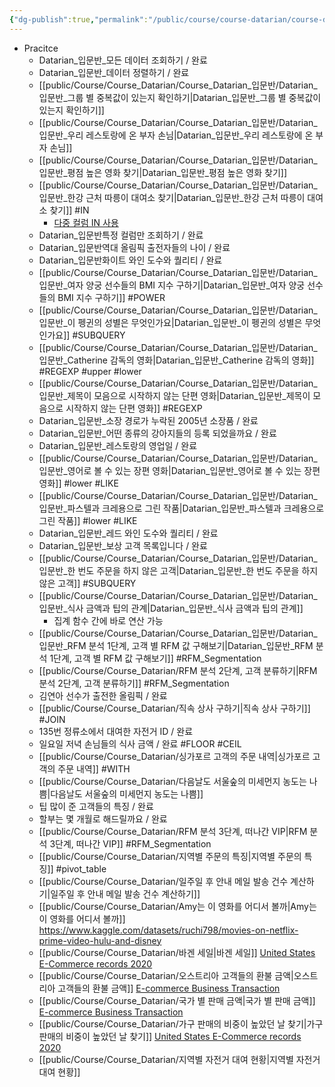 ```yaml
---
{"dg-publish":true,"permalink":"/public/course/course-datarian/course-datarian/datarian-practice/","created":"2025-08-29T15:43:26.939+09:00","updated":"2025-08-29T16:26:43.859+09:00"}
---
```



- Pracitce
	- Datarian_입문반_모든 데이터 조회하기 / 완료
	- Datarian_입문반_데이터 정렬하기 / 완료
	- [[public/Course/Course_Datarian/Course_Datarian_입문반/Datarian_입문반_그룹 별 중복값이 있는지 확인하기\|Datarian_입문반_그룹 별 중복값이 있는지 확인하기]]
	- [[public/Course/Course_Datarian/Course_Datarian_입문반/Datarian_입문반_우리 레스토랑에 온 부자 손님\|Datarian_입문반_우리 레스토랑에 온 부자 손님]]
	- [[public/Course/Course_Datarian/Course_Datarian_입문반/Datarian_입문반_평점 높은 영화 찾기\|Datarian_입문반_평점 높은 영화 찾기]]
	- [[public/Course/Course_Datarian/Course_Datarian_입문반/Datarian_입문반_한강 근처 따릉이 대여소 찾기\|Datarian_입문반_한강 근처 따릉이 대여소 찾기]] #IN
		- [다중 컬럼 IN 사용](https://dololak.tistory.com/812)
	- Datarian_입문반특정 컬럼만 조회하기 / 완료 
	- Datarian_입문반역대 올림픽 출전자들의 나이 / 완료
	- Datarian_입문반화이트 와인 도수와 퀄리티 / 완료
	- [[public/Course/Course_Datarian/Course_Datarian_입문반/Datarian_입문반_여자 양궁 선수들의 BMI 지수 구하기\|Datarian_입문반_여자 양궁 선수들의 BMI 지수 구하기]] #POWER 
	- [[public/Course/Course_Datarian/Course_Datarian_입문반/Datarian_입문반_이 펭귄의 성별은 무엇인가요\|Datarian_입문반_이 펭귄의 성별은 무엇인가요]]  #SUBQUERY 
	- [[public/Course/Course_Datarian/Course_Datarian_입문반/Datarian_입문반_Catherine 감독의 영화\|Datarian_입문반_Catherine 감독의 영화]] #REGEXP #upper #lower 
	- [[public/Course/Course_Datarian/Course_Datarian_입문반/Datarian_입문반_제목이 모음으로 시작하지 않는 단편 영화\|Datarian_입문반_제목이 모음으로 시작하지 않는 단편 영화]] #REGEXP 
	- Datarian_입문반_소장 경로가 누락된 2005년 소장품 / 완료
	- Datarian_입문반_어떤 종류의 강아지들의 등록 되었을까요 / 완료 
	- Datarian_입문반_레스토랑의 영업일 / 완료
	- [[public/Course/Course_Datarian/Course_Datarian_입문반/Datarian_입문반_영어로 볼 수 있는 장편 영화\|Datarian_입문반_영어로 볼 수 있는 장편 영화]] #lower #LIKE 
	- [[public/Course/Course_Datarian/Course_Datarian_입문반/Datarian_입문반_파스텔과 크레용으로 그린 작품\|Datarian_입문반_파스텔과 크레용으로 그린 작품]] #lower #LIKE 
	- Datarian_입문반_레드 와인 도수와 퀄리티 / 완료
	- Datarian_입문반_보상 고객 목록입니다 / 완료
	- [[public/Course/Course_Datarian/Course_Datarian_입문반/Datarian_입문반_한 번도 주문을 하지 않은 고객\|Datarian_입문반_한 번도 주문을 하지 않은 고객]] #SUBQUERY 
	- [[public/Course/Course_Datarian/Course_Datarian_입문반/Datarian_입문반_식사 금액과 팁의 관계\|Datarian_입문반_식사 금액과 팁의 관계]] 
		- 집계 함수 간에 바로 연산 가능
	- [[public/Course/Course_Datarian/Course_Datarian_입문반/Datarian_입문반_RFM 분석 1단계, 고객 별 RFM 값 구해보기\|Datarian_입문반_RFM 분석 1단계, 고객 별 RFM 값 구해보기]] #RFM_Segmentation
	- [[public/Course/Course_Datarian/RFM 분석 2단계, 고객 분류하기\|RFM 분석 2단계, 고객 분류하기]] #RFM_Segmentation 
	- 김연아 선수가 출전한 올림픽 / 완료 
	- [[public/Course/Course_Datarian/직속 상사 구하기\|직속 상사 구하기]] #JOIN 
	- 135번 정류소에서 대여한 자전거 ID / 완료 
	- 일요일 저녁 손님들의 식사 금액 / 완료 #FLOOR #CEIL 
	- [[public/Course/Course_Datarian/싱가포르 고객의 주문 내역\|싱가포르 고객의 주문 내역]] #WITH
	- [[public/Course/Course_Datarian/다음날도 서울숲의 미세먼지 농도는 나쁨\|다음날도 서울숲의 미세먼지 농도는 나쁨]]
	- 팁 많이 준 고객들의 특징 / 완료
	- 할부는 몇 개월로 해드릴까요 / 완료
	- [[public/Course/Course_Datarian/RFM 분석 3단계, 떠나간 VIP\|RFM 분석 3단계, 떠나간 VIP]] #RFM_Segmentation 
	- [[public/Course/Course_Datarian/지역별 주문의 특징\|지역별 주문의 특징]] #pivot_table
	- [[public/Course/Course_Datarian/일주일 후 안내 메일 발송 건수 계산하기\|일주일 후 안내 메일 발송 건수 계산하기]]
	- [[public/Course/Course_Datarian/Amy는 이 영화를 어디서 볼까\|Amy는 이 영화를 어디서 볼까]] https://www.kaggle.com/datasets/ruchi798/movies-on-netflix-prime-video-hulu-and-disney
	- [[public/Course/Course_Datarian/바겐 세일\|바겐 세일]] [United States E-Commerce records 2020](https://www.kaggle.com/datasets/ammaraahmad/us-ecommerce-record-2020)
	- [[public/Course/Course_Datarian/오스트리아 고객들의 환불 금액\|오스트리아 고객들의 환불 금액]] [E-commerce Business Transaction](https://www.kaggle.com/datasets/gabrielramos87/an-online-shop-business)
	- [[public/Course/Course_Datarian/국가 별 판매 금액\|국가 별 판매 금액]]  [E-commerce Business Transaction](https://www.kaggle.com/datasets/gabrielramos87/an-online-shop-business)
	- [[public/Course/Course_Datarian/가구 판매의 비중이 높았던 날 찾기\|가구 판매의 비중이 높았던 날 찾기]] [United States E-Commerce records 2020](https://www.kaggle.com/datasets/ammaraahmad/us-ecommerce-record-2020)
	- [[public/Course/Course_Datarian/지역별 자전거 대여 현황\|지역별 자전거 대여 현황]]